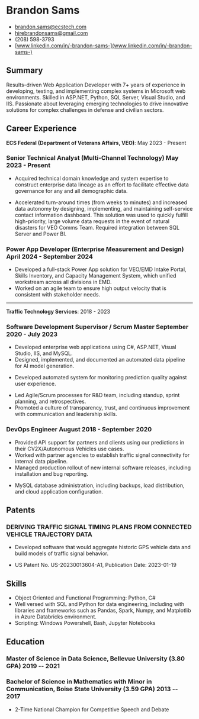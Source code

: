 <!-- The (first) h1 will be used as the <title> of the HTML page -->
# Brandon Sams

<!-- The unordered list immediately after the h1 will be formatted on a single line. It is intended to be used for contact details -->
<!-- - <brandon.sams@ecstech.com> -->
- <brandon.sams@ecstech.com>
- <hirebrandonsams@gmail.com>
- (208) 598-3793
- [www.linkedin.com/in/-brandon-sams-](www.linkedin.com/in/-brandon-sams-)
<!-- - (Remote) Salt Lake City, UT -->
<!-- - [brandonsams.github.io](https://brandonsams.github.io/) -->


## Summary
<!-- The paragraph after the h1 and ul and before the first h2 is optional. It is intended to be used for a short summary. -->
<!-- Data Analyst with extensive experience in business glossary development, data lineage analysis, and Agile methodologies, skilled in leveraging advanced data tools to deliver actionable insights and improve data quality. -->
Results-driven Web Application Developer with 7+ years of experience in developing, testing, and implementing complex systems in Microsoft web environments. Skilled in ASP.NET, Python, SQL Server, Visual Studio, and IIS. Passionate about leveraging emerging technologies to drive innovative solutions for complex challenges in defense and civilian sectors.

## Career Experience

**ECS Federal (Department of Veterans Affairs, VEO)**: May 2023 - Present

### <span>Senior Technical Analyst (Multi-Channel Technology) </span> <span>May 2023 - Present</span>

- Acquired technical domain knowledge and system expertise to construct enterprise data lineage as an effort to facilitate effective data governance for any and all demographic data.
<!-- - Read and understood source code and technical documentation for diverse systems across the VA. Used this understanding to construct enterprise data lineage as an effort to facilitate effective data governance for any and all demographic data. -->
- Accelerated turn-around times (from weeks to minutes) and increased data autonomy by designing, implementing, and maintaining self-service contact information dashboard. This solution was used to quickly fulfill high-priority, large volume data requests in the event of natural disasters for VEO Comms Team. Required integration between SQL Server and Power BI.
<!-- - Constructed data lineage diagrams for systems across the VA to ensure effective -->

<!-- - Collected contact information for VEO Comms Annual Sexual Harassment campaign, which saved $1.68M in printing and postage by prioritizing contact via email. Required working with large datasets composed of millions of records. Utilized data cleaning techniques to deduplicate unnecessary records and reach the most veterans possible.
- Facilitated VA Intent to File campaign, informing veterans of their upcoming expiring claims. This was a time-sensitive joint effort with VBA and VEO. Required comparison of contact info between VBA and VA Profile, and comprehensive logic to determine which should be used.
- Quickly fulfilled high-priority, large volume data requests in the event of natural disasters for VEO Comms Team.
- Accelerated turn-around times (from weeks to minutes) and increased data autonomy by designing, implementing, and maintaining self-service contact information dashboard.
- Investigated and tracked data quality issues as visible in Customer Experience Insights.
<!-- - Exploration, aggregation, and documentation of partner systems that are connected to VA Profile -->
<!-- - Researched partner systems that are connected to VA Profile, and aggregated data into dashboard. Also developed process so that this dataset would continue to be updated as new partners get connected. -->

###  <span>Power App Developer (Enterprise Measurement and Design)</span> <span>April 2024 - September 2024</span>

- Developed a full-stack Power App solution for VEO/EMD Intake Portal, Skills Inventory, and Capacity Management System, which unified workstream across all divisions in EMD.
- Worked on an agile team to ensure high output velocity that is consistent with stakeholder needs.

---

**Traffic Technology Services**: 2018 - 2023

<!-- You have to wrap the "left" and "right" half of these headings in spans by hand -->
### <span>Software Development Supervisor / Scrum Master</span> <span>September 2020 - July 2023</span>

- Developed enterprise web applications using C#, ASP.NET, Visual Studio, IIS, and MySQL.
- Designed, implemented, and documented an automated data pipeline for AI model generation.
<!-- - Managed Big Data pipelines with performance in mind, such as with a dataset that grew by 2TB/day. -->
<!-- - Utilized unsupervised machine learning (EP-Means) to cluster circularly distributed statistical data. -->
- Developed automated system for monitoring prediction quality against user experience.
<!-- - Worked with domain experts to incorporate their feedback into predictive models -->
- Led Agile/Scrum processes for R&D team, including standup, sprint planning, and retrospectives.
- Promoted a culture of transparency, trust, and continuous improvement with communication and leadership skills.
<!-- - Utilized data cleaning methods to ensure model input is complete, accurate, consistent, and uniform -->

### <span>DevOps Engineer</span> <span>August 2018 - September 2020</span>

- Provided API support for partners and clients using our predictions in their CV2X/Autonomous Vehicles use cases.
- Worked with partner agencies to establish traffic signal connectivity for internal data pipeline.
- Managed production rollout of new internal software releases, including installation and bug reporting.
<!-- - Developed and implemented quality control metrics for traffic signal predictions against incoming status data -->
<!-- - Windows Server system administration using PowerShell to manage hundreds of servers at a time -->
- MySQL database administration, including backups, load distribution, and cloud application configuration.

<!-- ---

**Nordstrom Distribution Center 89**: 2018
### <span>Seasonal Package Handler</span> <span>June 2018 - August 2018</span>

 - Worked with teammates to unload inbound shipments
 - Prioritized safety in the workplace
 - Efficiently spent time and energy
 - Communicated with other to solve problems
 - Packed outbound orders for customers and retail stores -->

## Patents

### DERIVING TRAFFIC SIGNAL TIMING PLANS FROM CONNECTED VEHICLE TRAJECTORY DATA

- Developed software that would aggregate historic GPS vehicle data and build models of traffic signal behavior.
<!-- - Reduced dependency on parter data being recieved from Advanced Traffic Management Systems
- Tripled the count of traffic signals being modeled in the United States -->
- US Patent No. US-20230013604-A1, Publication Date: 2023-01-19

<!-- ### Certified SAFe 6 Product Owner/Product Manager -->

## Skills

- Object Oriented and Functional Programming: Python, C#
- Well versed with SQL and Python for data engineering, including with libraries and frameworks such as Pandas, Spark, Numpy, and Matplotlib in Azure Databricks environment.
- Scripting: Windows Powershell, Bash, Jupyter Notebooks
<!-- - Data Visualization: Grafana, PowerBI, Tableau, R -->
<!-- - Operating Systems: Confident with software development on/for Linux, Windows, and macOS -->
<!-- - Experienced with the Microsoft Power Platform, including Sharepoint, PowerApps, PowerBI, and Power Automate. -->
<!-- - Strong writing, documentation, and speaking skills. Experienced working with confluence. -->
<!-- - Strong documention skills, especially with building Entity-Relationship Diagrams and Confluence. -->
<!-- - Excellent ability to work cooperatively in a team environment. -->
<!-- - Genuine sense of curiosity to know how things work -->

## Education

### <span>Master of Science in Data Science, Bellevue University (3.80 GPA)</span> <span>2019 -- 2021</span>

<!-- - 3.80 GPA -->

### <span>Bachelor of Science in Mathematics with Minor in Communication, Boise State University (3.59 GPA)</span> <span>2013 -- 2017</span>

- 2-Time National Champion for Competitive Speech and Debate
<!-- - 3.59 GPA -->
<!-- - Honors College Graduate -->
<!-- 
### <span>Valedictorian, Mountain Home Senior High School (4.0 GPA)</span> <span>2009 -- 2013</span> -->

<!-- --- -->
<!-- ---

*References are available upon request.*

-->

<!-- ## Extras
- International Hult Prize Competitor (2017) - Dubai -->

<!-- ## Achievements

- 2-Time National Collegiate Speech and Debate Champion
- International Hult Prize Competitor

--- -->
